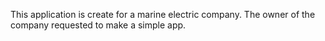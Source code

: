 This application is create for a marine electric company. The owner of the company requested to make a simple app. 


